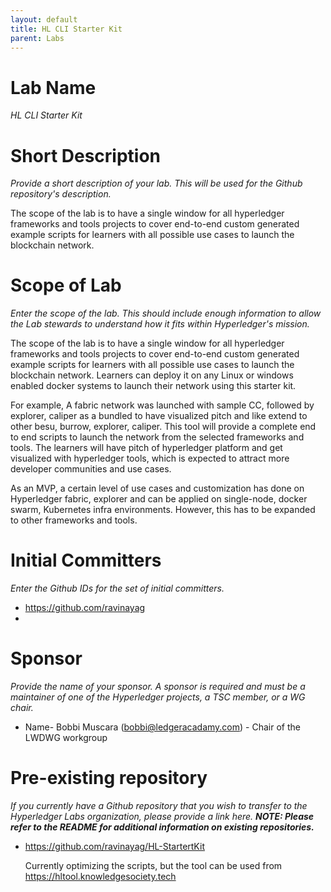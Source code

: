 ```yaml
---
layout: default
title: HL CLI Starter Kit
parent: Labs
---
```

# Lab Name
_HL CLI Starter Kit_

# Short Description
_Provide a short description of your lab. This will be used for the Github repository's description._

The scope of the lab is to have a single window for all hyperledger frameworks and tools projects to cover end-to-end custom generated example scripts for learners with all possible use cases to launch the blockchain network. 
# Scope of Lab
_Enter the scope of the lab. This should include enough information to allow the Lab stewards to understand how it fits within Hyperledger's mission._

The scope of the lab is to have a single window for all hyperledger frameworks and tools projects to cover end-to-end custom generated example scripts for learners with all possible use cases to launch the blockchain network.
Learners can deploy it on any Linux or windows enabled docker systems to launch their network using this starter kit. 

For example, A fabric network was launched with sample CC, followed by explorer, caliper as a bundled to have visualized pitch and like extend to other  besu, burrow, explorer, caliper.
This tool will provide a complete end to end scripts to launch the network from the selected frameworks and tools. The learners will have pitch of hyperledger platform and get visualized with hyperledger tools, which is expected to attract more developer communities and use cases. 

As an MVP, a certain level of use cases and customization has done on Hyperledger fabric, explorer and can be applied on single-node, docker swarm, Kubernetes infra environments. However, this has to be expanded to other frameworks and tools.

# Initial Committers
_Enter the Github IDs for the set of initial committers._
- https://github.com/ravinayag
-

# Sponsor
_Provide the name of your sponsor. A sponsor is required and must be a maintainer of one of the Hyperledger projects, a TSC member, or a WG chair._
- Name- Bobbi Muscara (bobbi@ledgeracadamy.com) - Chair of the LWDWG workgroup

# Pre-existing repository
_If you currently have a Github repository that you wish to transfer to the Hyperledger Labs organization, please provide a link here. **NOTE: Please refer to the README for additional information on existing repositories.**_
- https://github.com/ravinayag/HL-StartertKit

  Currently optimizing the scripts, but the tool can be used from https://hltool.knowledgesociety.tech
